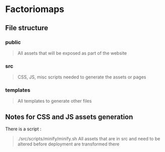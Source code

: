 # Factoriomaps

## File structure

### public
> All assets that will be exposed as part of the website

### src
> CSS, JS, misc scripts needed to generate the assets or pages

### templates
> All templates to generate other files


## Notes for CSS and JS assets generation

There is a script :
> ./src/scripts/minify/minify.sh
All assets that are in src and need to be altered before deployment are transformed there